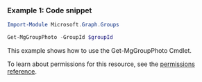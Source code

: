 ### Example 1: Code snippet

```powershellImport-Module Microsoft.Graph.Groups

Get-MgGroupPhoto -GroupId $groupId
```
This example shows how to use the Get-MgGroupPhoto Cmdlet.
To learn about permissions for this resource, see the [permissions reference](/graph/permissions-reference).

